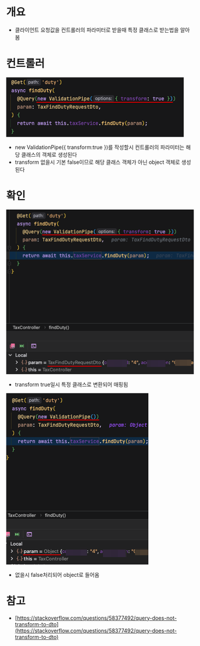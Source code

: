 # 개요

- 클라이언트 요청값을 컨트롤러의 파라미터로 받을때 특정 클래스로 받는법을 알아봄 

# 컨트롤러

![img.png](img.png)

- new ValidationPipe({ transform:true })를 작성할시 컨트롤러의 파라미터는 해당 클래스의 객체로 생성된다
- transform 없을시 기본 false이므로 해당 클래스 객체가 아닌 object 객체로 생성된다

# 확인

![img_1.png](img_1.png)

- transform true일시 특정 클래스로 변환되어 매핑됨

![img_2.png](img_2.png)

- 없을시 false처리되어 object로 들어옴

# 참고

- [https://stackoverflow.com/questions/58377492/query-does-not-transform-to-dto](https://stackoverflow.com/questions/58377492/query-does-not-transform-to-dto)